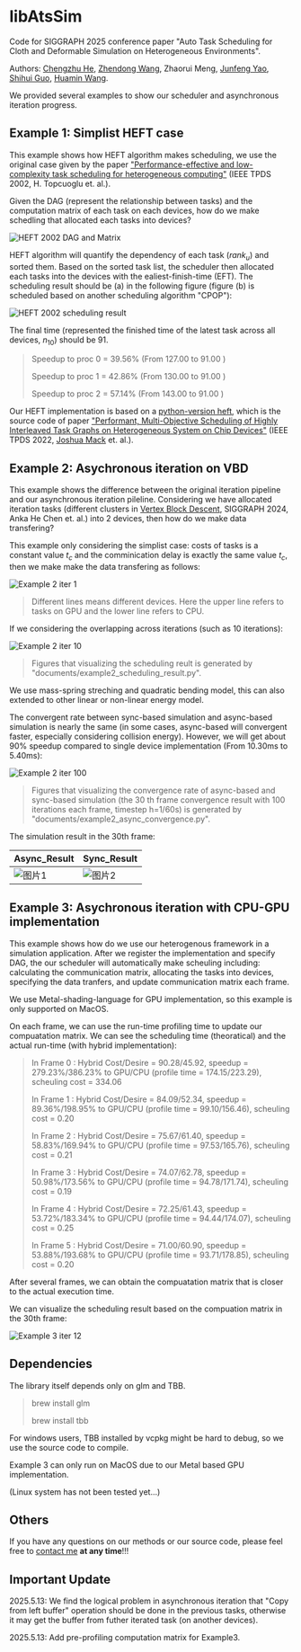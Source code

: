 # libAtsSim

Code for SIGGRAPH 2025 conference paper "Auto Task Scheduling for Cloth and Deformable Simulation on Heterogeneous Environments".

Authors: [Chengzhu He](https://chengzhuuwu.github.io/), [Zhendong Wang](https://wangzhendong619.github.io/), Zhaorui Meng, [Junfeng Yao](https://cdmc.xmu.edu.cn/), [Shihui Guo](https://www.humanplus.xyz/), [Huamin Wang](https://wanghmin.github.io/).

<!-- [Download Paper](https://chengzhuuwu.github.io/files/ats_camera_ready.pdf) -->

<!-- <video src="movie.mp4.mp4" controls="controls" width="500" height="300"></video> -->

We provided several examples to show our scheduler and asynchronous iteration progress.

## Example 1: Simplist HEFT case

This example shows how HEFT algorithm makes scheduling, we use the original case given by the paper ["Performance-effective and low-complexity task scheduling for heterogeneous computing"](https://ieeexplore.ieee.org/document/993206) (IEEE TPDS 2002, H. Topcuoglu et. al.).

Given the DAG (represent the relationship between tasks) and the computation matrix of each task on each devices, how do we make schedling that allocated each tasks into devices?

![HEFT 2002 DAG and Matrix](documents/example1_dag_input.png)

HEFT algorithm will quantify the dependency of each task ($rank_u$) and sorted them. Based on the sorted task list, the scheduler then allocated each tasks into the devices with the ealiest-finish-time (EFT). The scheduling result should be (a) in the following figure (figure (b) is scheduled based on another scheduling algorithm "CPOP"): 

![HEFT 2002 scheduling result](documents/example1_scheduling_result.png)

The final time (represented the finished time of the latest task across all devices, $n_{10}$) should be 91.

> Speedup to proc 0 = 39.56% (From 127.00 to 91.00 ) 
>
> Speedup to proc 1 = 42.86% (From 130.00 to 91.00 ) 
>
> Speedup to proc 2 = 57.14% (From 143.00 to 91.00 )

Our HEFT implementation is based on a [python-version heft](https://github.com/mackncheesiest/heft), which is the source code of paper ["Performant, Multi-Objective Scheduling of Highly Interleaved Task Graphs on Heterogeneous System on Chip Devices"](https://ieeexplore.ieee.org/document/9653796) (IEEE TPDS 2022, [Joshua Mack](https://github.com/mackncheesiest/) et. al.).

## Example 2: Asychronous iteration on VBD

This example shows the difference between the original iteration pipeline and our asynchronous iteration pileline. Considering we have allocated iteration tasks (different clusters in [Vertex Block Descent](https://ankachan.github.io/Projects/VertexBlockDescent/index.html), SIGGRAPH 2024, Anka He Chen et. al.) into 2 devices, then how do we make data transfering? 

This example only considering the simplist case: costs of tasks is a constant value $t_c$ and the comminication delay is exactly the same value $t_c$, then we make make the data transfering as follows:

![Example 2 iter 1](documents/example2_iter_1_schedule.png)

> Different lines means different devices. Here the upper line refers to tasks on GPU and the lower line refers to CPU.

If we considering the overlapping across iterations (such as 10 iterations):

![Example 2 iter 10](documents/example2_iter_10_schedule.png)

> Figures that visualizing the scheduling reult is generated by "documents/example2_scheduling_result.py".

We use mass-spring streching and quadratic bending model, this can also extended to other linear or non-linear energy model.

The convergent rate between sync-based simulation and async-based simulation is nearly the same (in some cases, async-based will convergent faster, especially considering collision energy). However, we will get about 90% speedup compared to single device implementation (From 10.30ms to 5.40ms):

![Example 2 iter 100](documents/example2_iter_100_convergence.png)

> Figures that visualizing the convergence rate of async-based and sync-based simulation (the 30 th frame convergence result with 100 iterations each frame, timestep h=1/60s) is generated by "documents/example2_async_convergence.py".

The simulation result in the 30th frame:

| Async_Result | Sync_Result |
|--------------|-------------|
| ![图片1](documents/example2_simulation_async.png) | ![图片2](documents/example2_simulation_sync.png) |

## Example 3: Asychronous iteration with CPU-GPU implementation

This example shows how do we use our heterogenous framework in a simulation application. After we register the implementation and specify DAG, the our scheduler will automatically make scheuling including: calculating the communication matrix, allocating the tasks into devices, specifying the data tranfers, and update communication matrix each frame.

We use Metal-shading-language for GPU implementation, so this example is only supported on MacOS.

On each frame, we can use the run-time profiling time to update our compuatation matrix. We can see the scheduling time (theoratical) and the actual run-time (with hybrid implementation): 

>   In Frame  0 : Hybrid Cost/Desire = 90.28/45.92, speedup = 279.23%/386.23% to GPU/CPU (profile time = 174.15/223.29), scheuling cost = 334.06
>
>   In Frame  1 : Hybrid Cost/Desire = 84.09/52.34, speedup = 89.36%/198.95% to GPU/CPU (profile time = 99.10/156.46), scheuling cost = 0.20
>
>   In Frame  2 : Hybrid Cost/Desire = 75.67/61.40, speedup = 58.83%/169.94% to GPU/CPU (profile time = 97.53/165.76), scheuling cost = 0.21
>
>   In Frame  3 : Hybrid Cost/Desire = 74.07/62.78, speedup = 50.98%/173.56% to GPU/CPU (profile time = 94.78/171.74), scheuling cost = 0.19
>
>   In Frame  4 : Hybrid Cost/Desire = 72.25/61.43, speedup = 53.72%/183.34% to GPU/CPU (profile time = 94.44/174.07), scheuling cost = 0.25
>
>   In Frame  5 : Hybrid Cost/Desire = 71.00/60.90, speedup = 53.88%/193.68% to GPU/CPU (profile time = 93.71/178.85), scheuling cost = 0.20

After several frames, we can obtain the compuatation matrix that is closer to the actual execution time.

We can visualize the scheduling result based on the compuation matrix in the 30th frame:

![Example 3 iter 12](documents/example3_iter_12_schedule.png)



<!-- Most of the code is tested, except for `LaunchModeHetero`, we are working hard to fix the inequal result compared to sequecial implementation.

We make scheduling each frame to fit the dynamic overhead caused by collisions (Although we do not add collision in this example... might comming soooooon)  -->


## Dependencies

The library itself depends only on glm and TBB. 

> brew install glm
>
> brew install tbb

For windows users, TBB installed by vcpkg might be hard to debug, so we use the source code to compile. 

Example 3 can only run on MacOS due to our Metal based GPU implementation.

(Linux system has not been tested yet...)

## Others

If you have any questions on our methods or our source code, please feel free to [contact me](https://chengzhuuwu.github.io/) **at any time**!!!

## Important Update

2025.5.13: We find the logical problem in asynchronous iteration that "Copy from left buffer" operation should be done in the previous tasks, otherwise it may get the buffer from futher iterated task (on another devices).

2025.5.13: Add pre-profiling computation matrix for Example3.


